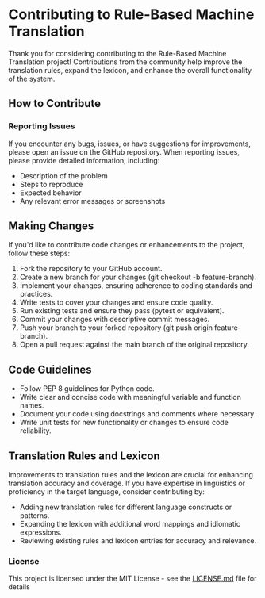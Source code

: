 # Contributing to Rule-Based Machine Translation
Thank you for considering contributing to the Rule-Based Machine Translation project! Contributions from the community help improve the translation rules, expand the lexicon, and enhance the overall functionality of the system.

## How to Contribute
### Reporting Issues
If you encounter any bugs, issues, or have suggestions for improvements, please open an issue on the GitHub repository. When reporting issues, please provide detailed information, including:

- Description of the problem
- Steps to reproduce
- Expected behavior
- Any relevant error messages or screenshots

## Making Changes
If you'd like to contribute code changes or enhancements to the project, follow these steps:

1. Fork the repository to your GitHub account.
1. Create a new branch for your changes (git checkout -b feature-branch).
1. Implement your changes, ensuring adherence to coding standards and practices.
1. Write tests to cover your changes and ensure code quality.
1. Run existing tests and ensure they pass (pytest or equivalent).
1. Commit your changes with descriptive commit messages.
1. Push your branch to your forked repository (git push origin feature-branch).
1. Open a pull request against the main branch of the original repository.

## Code Guidelines
- Follow PEP 8 guidelines for Python code.
- Write clear and concise code with meaningful variable and function names.
- Document your code using docstrings and comments where necessary.
- Write unit tests for new functionality or changes to ensure code reliability.

## Translation Rules and Lexicon
Improvements to translation rules and the lexicon are crucial for enhancing translation accuracy and coverage. If you have expertise in linguistics or proficiency in the target language, consider contributing by:

- Adding new translation rules for different language constructs or patterns.
- Expanding the lexicon with additional word mappings and idiomatic expressions.
- Reviewing existing rules and lexicon entries for accuracy and relevance.

### License
This project is licensed under the MIT License - see the [LICENSE.md](LICENSE.md) file for details